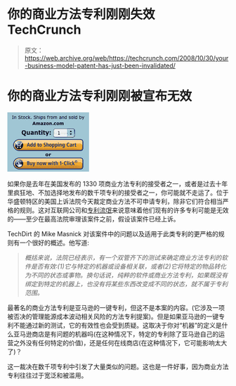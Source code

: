 # 你的商业方法专利刚刚失效 TechCrunch

> 原文：<https://web.archive.org/web/https://techcrunch.com/2008/10/30/your-business-model-patent-has-just-been-invalidated/>

# 你的商业方法专利刚刚被宣布无效

![](img/0621b41db1c172d9354ce9fdfc66cc4f.png)

如果你是去年在美国发布的 1330 项商业方法专利的接受者之一，或者是过去十年里疯狂地、不加选择地发布的数千项专利的接受者之一，你可能就不走运了。位于华盛顿特区的美国上诉法院今天裁定商业方法不可申请专利，除非它们符合相当严格的规则。这对互联网公司和[专利流氓](https://web.archive.org/web/20221006215344/http://www.beta.techcrunch.com/2008/09/17/nathan-myhrvolds-patent-extortion-fund-is-reaping-hundreds-of-millions-of-dollars/)来说意味着他们现有的许多专利可能是无效的——至少在最高法院审理该案件之前，假设该案件已经上诉。

TechDirt 的 Mike Masnick 对该案件中的问题以及适用于此类专利的更严格的规则有一个很好的概述。他写道:

> *概括来说，法院已经表示，有一个双管齐下的测试来确定商业方法专利的软件是否有效:(1)它与特定的机器或设备相关联，或者(2)它将特定的物品转化为不同的状态或事物。换句话说，纯粹的软件或商业方法专利，如果既没有绑定到特定的机器上，也没有将某些东西改变成不同的状态，就不属于专利范围。*

最著名的商业方法专利是亚马逊的一键专利，但这不是本案的内容。(它涉及一项被否决的管理能源成本波动相关风险的方法专利提案)。但是如果亚马逊的一键专利不能通过新的测试，它的有效性也会受到质疑。这取决于你对“机器”的定义是什么亚马逊商店是有问题的机器吗(在这种情况下，特定的专利除了亚马逊自己的运营之外没有任何特定的价值)，还是任何在线商店(在这种情况下，它可能影响太大了)？

这一裁决在数千项专利中引发了大量类似的问题。这也是一件好事，因为商业方法专利往往过于宽泛和被滥用。